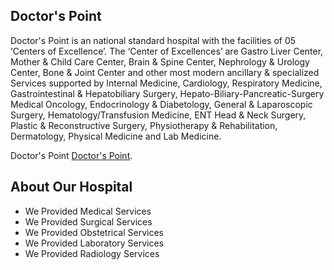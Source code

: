 ## Doctor's Point
Doctor's Point is an national standard hospital with the facilities of 05 ‘Centers of Excellence’. The ‘Center of Excellences’ are Gastro Liver Center, Mother & Child Care Center, Brain & Spine Center, Nephrology & Urology Center, Bone & Joint Center and other most modern ancillary & specialized Services supported by Internal Medicine, Cardiology, Respiratory Medicine, Gastrointestinal & Hepatobiliary Surgery, Hepato-Biliary-Pancreatic-Surgery Medical Oncology, Endocrinology & Diabetology, General & Laparoscopic Surgery, Hematology/Transfusion Medicine, ENT Head & Neck Surgery, Plastic & Reconstructive Surgery, Physiotherapy & Rehabilitation, Dermatology, Physical Medicine and Lab Medicine.

Doctor's Point  [Doctor's Point](https://doctor-point-442b3.web.app/).

## About Our Hospital
<ul>
<li>We Provided Medical Services</li>
<li>We Provided Surgical Services</li>
<li>We Provided Obstetrical Services</li>
<li>We Provided Laboratory Services</li>
<li>We Provided Radiology Services</li>
</ul>


